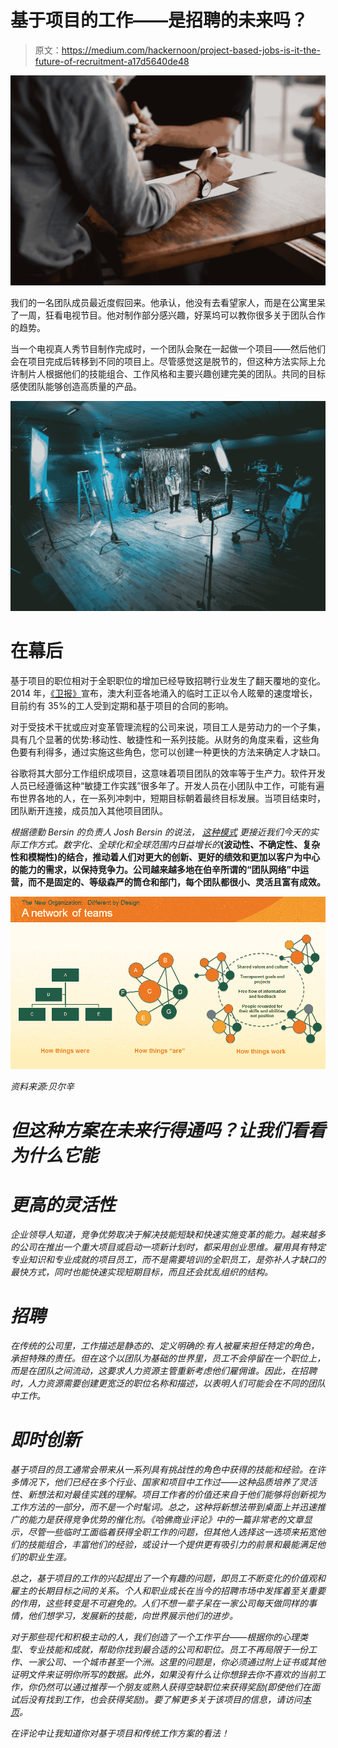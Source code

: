 # 基于项目的工作——是招聘的未来吗？

> 原文：<https://medium.com/hackernoon/project-based-jobs-is-it-the-future-of-recruitment-a17d5640de48>

![](img/c2f4b7f53d85984619aea92392ef14f2.png)

我们的一名团队成员最近度假回来。他承认，他没有去看望家人，而是在公寓里呆了一周，狂看电视节目。他对制作部分感兴趣，好莱坞可以教你很多关于团队合作的趋势。

当一个电视真人秀节目制作完成时，一个团队会聚在一起做一个项目——然后他们会在项目完成后转移到不同的项目上。尽管感觉这是脱节的，但这种方法实际上允许制片人根据他们的技能组合、工作风格和主要兴趣创建完美的团队。共同的目标感使团队能够创造高质量的产品。

![](img/173df3dc0ab91ef3028c59c1a35dd0b2.png)

# 在幕后

基于项目的职位相对于全职职位的增加已经导致招聘行业发生了翻天覆地的变化。2014 年，[《卫报》](http://www.theguardian.com/commentisfree/2014/sep/17/the-hidden-underclass-how-australian-underemployment-is-concealed)宣布，澳大利亚各地涌入的临时工正以令人眩晕的速度增长，目前约有 35%的工人受到定期和基于项目的合同的影响。

对于受技术干扰或应对变革管理流程的公司来说，项目工人是劳动力的一个子集，具有几个显著的优势:移动性、敏捷性和一系列技能。从财务的角度来看，这些角色要有利得多，通过实施这些角色，您可以创建一种更快的方法来确定人才缺口。

谷歌将其大部分工作组织成项目，这意味着项目团队的效率等于生产力。软件开发人员已经遵循这种“敏捷工作实践”很多年了。开发人员在小团队中工作，可能有遍布世界各地的人，在一系列冲刺中，短期目标朝着最终目标发展。当项目结束时，团队断开连接，成员加入其他项目团队。

*根据德勤 Bersin 的负责人 Josh Bersin 的说法，* [*这种模式*](http://joshbersin.com/2016/03/the-new-organization-different-by-design/) *更接近我们今天的实际工作方式。数字化、全球化和全球范围内日益增长的*[](https://www.cornerstoneondemand.com/rework/how-adapt-our-world-exponential-change)**(波动性、不确定性、复杂性和模糊性)的结合，推动着人们对更大的创新、更好的绩效和更加以客户为中心的能力的需求，以保持竞争力。公司越来越多地在伯辛所谓的“团队网络”中运营，而不是固定的、等级森严的筒仓和部门，每个团队都很小、灵活且富有成效。**

*![](img/00e7a27cddd4717d5436c411d4a83252.png)*

*资料来源:贝尔辛*

# *但这种方案在未来行得通吗？让我们看看为什么它能*

# *更高的灵活性*

*企业领导人知道，竞争优势取决于解决技能短缺和快速实施变革的能力。越来越多的公司在推出一个重大项目或启动一项新计划时，都采用创业思维。雇用具有特定专业知识和专业成就的项目员工，而不是需要培训的全职员工，是弥补人才缺口的最快方式，同时也能快速实现短期目标，而且还会扰乱组织的结构。*

# *招聘*

*在传统的公司里，工作描述是静态的、定义明确的:有人被雇来担任特定的角色，承担特殊的责任。但在这个以团队为基础的世界里，员工不会停留在一个职位上，而是在团队之间流动，这要求人力资源主管重新考虑他们雇佣谁。因此，在招聘时，人力资源需要创建更宽泛的职位名称和描述，以表明人们可能会在不同的团队中工作。*

# *即时创新*

*基于项目的员工通常会带来从一系列具有挑战性的角色中获得的技能和经验。在许多情况下，他们已经在多个行业、国家和项目中工作过——这种品质培养了灵活性、新想法和对最佳实践的理解。项目工作者的价值还来自于他们能够将创新视为工作方法的一部分，而不是一个时髦词。总之，这种将新想法带到桌面上并迅速推广的能力是获得竞争优势的催化剂。《哈佛商业评论》中的一篇非常老的文章显示，尽管一些临时工面临着获得全职工作的问题，但其他人选择这一选项来拓宽他们的技能组合，丰富他们的经验，或设计一个提供更有吸引力的前景和最能满足他们的职业生涯。*

*总之，基于项目的工作的兴起提出了一个有趣的问题，即员工不断变化的价值观和雇主的长期目标之间的关系。个人和职业成长在当今的招聘市场中发挥着至关重要的作用，这些转变是不可避免的。人们不想一辈子呆在一家公司每天做同样的事情，他们想学习，发展新的技能，向世界展示他们的进步。*

*对于那些现代和积极主动的人，我们创造了一个工作平台——根据你的心理类型、专业技能和成就，帮助你找到最合适的公司和职位。员工不再局限于一份工作、一家公司、一个城市甚至一个洲。这里的问题是，你必须通过附上证书或其他证明文件来证明你所写的数据。此外，如果没有什么让你想辞去你不喜欢的当前工作，你仍然可以通过推荐一个朋友或熟人获得空缺职位来获得奖励(即使他们在面试后没有找到工作，也会获得奖励)。要了解更多关于该项目的信息，请访问[本页](https://aworker.io)。*

*在评论中让我知道你对基于项目和传统工作方案的看法！*